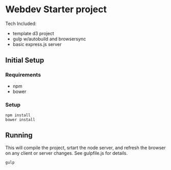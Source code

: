Webdev Starter project
======================

Tech Included:
* template d3 project
* gulp w/autobuild and browsersync
* basic express.js server

Initial Setup
-------------

### Requirements
* npm
* bower

### Setup
	npm install
	bower install

Running
-------
This will compile the project, srtart the node server, and refresh the browser on any client or server changes.  See gulpfile.js for details. 

	gulp